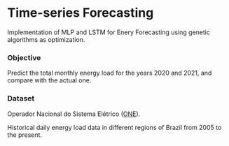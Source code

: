 # Time-series Forecasting

Implementation of MLP and LSTM for Enery Forecasting using genetic algorithms as optimization.

### Objective
Predict the total monthly energy load for the years 2020 and 2021, and compare with the actual one.

### Dataset
Operador Nacional do Sistema Elétrico ([ONE](http://www.ons.org.br/)).

Historical daily energy load data in different regions of Brazil from 2005 to the present.
